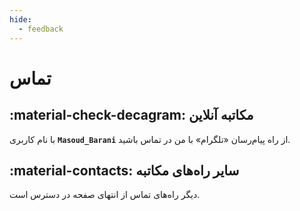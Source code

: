 ```yaml
---
hide:
  - feedback
---
```


# تماس

## :material-check-decagram: مکاتبه آنلاین 

 با نام کاربری **``Masoud_Barani``** از راه پیام‌رسان «تلگرام» با من در تماس باشید.

## :material-contacts: سایر راه‌های مکاتبه

دیگر راه‌های تماس از انتهای صفحه در دسترس است.